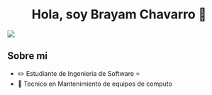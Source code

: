 <div align="center">
<h1 align="center">Hola, soy Brayam Chavarro 👋</h1>
</div>
<img src="https://i.imgur.com/1cxXnd7.jpeg">

## Sobre mi

- ✏️ Estudiante de Ingenieria de Software ⭐ 
- 📲 Tecnico en Mantenimiento de equipos de computo
